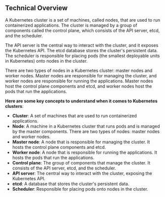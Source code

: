 ## Technical Overview

A Kubernetes cluster is a set of machines, called nodes, that are used to run containerized applications. The cluster is managed by a group of components called the control plane, which consists of the API server, etcd, and the scheduler.

The API server is the central way to interact with the cluster, and it exposes the Kubernetes API. The etcd database stores the cluster's persistent data. The scheduler is responsible for placing pods (the smallest deployable units in Kubernetes) onto nodes in the cluster.

There are two types of nodes in a Kubernetes cluster: master nodes and worker nodes. Master nodes are responsible for managing the cluster, and worker nodes are responsible for running the applications. Master nodes host the control plane components and etcd, and worker nodes host the pods that run the applications.

**Here are some key concepts to understand when it comes to Kubernetes clusters**:

- **Cluster**: A set of machines that are used to run containerized applications.
- **Node**: A machine in a Kubernetes cluster that runs pods and is managed by the master components. There are two types of nodes: master nodes and worker nodes.
- **Master node**: A node that is responsible for managing the cluster. It hosts the control plane components and etcd.
- **Worker node**: A node that is responsible for running the applications. It hosts the pods that run the applications.
- **Control plane**: The group of components that manage the cluster. It consists of the API server, etcd, and the scheduler.
- **API server**: The central way to interact with the cluster, exposing the Kubernetes API.
- **etcd**: A database that stores the cluster's persistent data.
- **Scheduler**: Responsible for placing pods onto nodes in the cluster.

